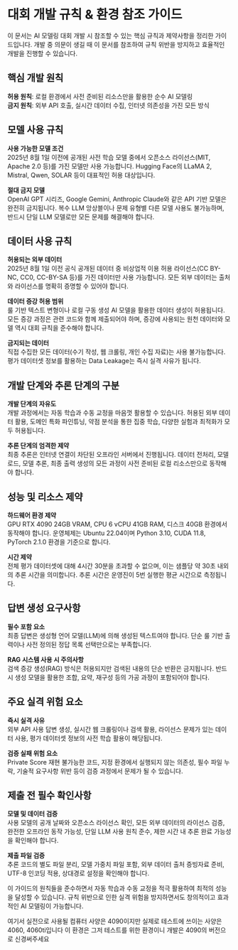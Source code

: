 # 대회 개발 규칙 & 환경 참조 가이드

이 문서는 AI 모델링 대회 개발 시 참조할 수 있는 핵심 규칙과 제약사항을 정리한 가이드입니다. 개발 중 의문이 생길 때 이 문서를 참조하여 규칙 위반을 방지하고 효율적인 개발을 진행할 수 있습니다.

## 핵심 개발 원칙

**허용 원칙**: 로컬 환경에서 사전 준비된 리소스만을 활용한 순수 AI 모델링  
**금지 원칙**: 외부 API 호출, 실시간 데이터 수집, 인터넷 의존성을 가진 모든 방식

## 모델 사용 규칙

**사용 가능한 모델 조건**  
2025년 8월 1일 이전에 공개된 사전 학습 모델 중에서 오픈소스 라이선스(MIT, Apache 2.0 등)를 가진 모델만 사용 가능합니다. Hugging Face의 LLaMA 2, Mistral, Qwen, SOLAR 등이 대표적인 허용 대상입니다.

**절대 금지 모델**  
OpenAI GPT 시리즈, Google Gemini, Anthropic Claude와 같은 API 기반 모델은 완전히 금지됩니다. 복수 LLM 앙상블이나 문제 유형별 다른 모델 사용도 불가능하며, 반드시 단일 LLM 모델로만 모든 문제를 해결해야 합니다.

## 데이터 사용 규칙

**허용되는 외부 데이터**  
2025년 8월 1일 이전 공식 공개된 데이터 중 비상업적 이용 허용 라이선스(CC BY-NC, CC0, CC-BY-SA 등)를 가진 데이터만 사용 가능합니다. 모든 외부 데이터는 출처와 라이선스를 명확히 증명할 수 있어야 합니다.

**데이터 증강 허용 범위**  
룰 기반 텍스트 변형이나 로컬 구동 생성 AI 모델을 활용한 데이터 생성이 허용됩니다. 모든 증강 과정은 관련 코드와 함께 제출되어야 하며, 증강에 사용되는 원천 데이터와 모델 역시 대회 규칙을 준수해야 합니다.

**금지되는 데이터**  
직접 수집한 모든 데이터(수기 작성, 웹 크롤링, 개인 수집 자료)는 사용 불가능합니다. 평가 데이터셋 정보를 활용하는 Data Leakage는 즉시 실격 사유가 됩니다.

## 개발 단계와 추론 단계의 구분

**개발 단계의 자유도**  
개발 과정에서는 자동 학습과 수동 교정을 마음껏 활용할 수 있습니다. 허용된 외부 데이터 활용, 도메인 특화 파인튜닝, 약점 분석을 통한 집중 학습, 다양한 실험과 최적화가 모두 허용됩니다.

**추론 단계의 엄격한 제약**  
최종 추론은 인터넷 연결이 차단된 오프라인 서버에서 진행됩니다. 데이터 전처리, 모델 로드, 모델 추론, 최종 출력 생성의 모든 과정이 사전 준비된 로컬 리소스만으로 동작해야 합니다.

## 성능 및 리소스 제약

**하드웨어 환경 제약**  
GPU RTX 4090 24GB VRAM, CPU 6 vCPU 41GB RAM, 디스크 40GB 환경에서 동작해야 합니다. 운영체제는 Ubuntu 22.04이며 Python 3.10, CUDA 11.8, PyTorch 2.1.0 환경을 기준으로 합니다.

**시간 제약**  
전체 평가 데이터셋에 대해 4시간 30분을 초과할 수 없으며, 이는 샘플당 약 30초 내외의 추론 시간을 의미합니다. 추론 시간은 운영진이 5번 실행한 평균 시간으로 측정됩니다.

## 답변 생성 요구사항

**필수 포함 요소**  
최종 답변은 생성형 언어 모델(LLM)에 의해 생성된 텍스트여야 합니다. 단순 룰 기반 출력이나 사전 정의된 정답 목록 선택만으로는 부족합니다.

**RAG 시스템 사용 시 주의사항**  
검색 증강 생성(RAG) 방식은 허용되지만 검색된 내용의 단순 반환은 금지됩니다. 반드시 생성 모델을 활용한 조합, 요약, 재구성 등의 가공 과정이 포함되어야 합니다.

## 주요 실격 위험 요소

**즉시 실격 사유**  
외부 API 사용 답변 생성, 실시간 웹 크롤링이나 검색 활용, 라이선스 문제가 있는 데이터 사용, 평가 데이터셋 정보의 사전 학습 활용이 해당됩니다.

**검증 실패 위험 요소**  
Private Score 재현 불가능한 코드, 지정 환경에서 실행되지 않는 의존성, 필수 파일 누락, 기술적 요구사항 위반 등이 검증 과정에서 문제가 될 수 있습니다.

## 제출 전 필수 확인사항

**모델 및 데이터 검증**  
사용 모델의 공개 날짜와 오픈소스 라이선스 확인, 모든 외부 데이터의 라이선스 검증, 완전한 오프라인 동작 가능성, 단일 LLM 사용 원칙 준수, 제한 시간 내 추론 완료 가능성을 확인해야 합니다.

**제출 파일 검증**  
추론 코드의 별도 파일 분리, 모델 가중치 파일 포함, 외부 데이터 출처 증빙자료 준비, UTF-8 인코딩 적용, 상대경로 설정을 확인해야 합니다.

이 가이드의 원칙들을 준수하면서 자동 학습과 수동 교정을 적극 활용하여 최적의 성능을 달성할 수 있습니다. 규칙 위반으로 인한 실격 위험을 방지하면서도 창의적이고 효과적인 AI 모델링이 가능합니다.

여기서 실전으로 사용될 컴퓨터 사양은 4090이지만
실제로 테스트에 쓰이는 사양은 4060, 4060ti입니다
이 환경은 그저 테스트를 위한 환경이니 개발은 4090의 버전으로 신경써주세요        